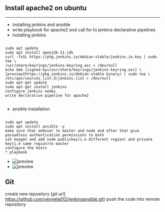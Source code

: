 ## Install apache2 on ubuntu
--------------------------

* installing jenkins and ansible
* write playbook for apache2 and    call for to jenkins declarative pipelines
* installing jenkins

```

sudo apt update
sudo apt install openjdk-11-jdk
curl -fsSL https://pkg.jenkins.io/debian-stable/jenkins.io.key | sudo tee \
/usr/share/keyrings/jenkins-keyring.asc > /dev/null
echo deb [signed-by=/usr/share/keyrings/jenkins-keyring.asc] \
[preview]https://pkg.jenkins.io/debian-stable binary/ | sudo tee \
/etc/apt/sources.list.d/jenkins.list > /dev/null
sudo apt-get update
sudo apt-get install jenkins
configure jenkins nodes
write declarative pipeline for apache2


```

* ansible installation
```

sudo apt update 
sudo apt install ansible -y
make sure that adduser to master and node and after that give passwdless authentication permissions to both
ssh keygen and add node publickey(i.e different region) and private key(i.e same region)to master
configure the hosts
* playbook

```
* ![preview](hostsfile.PNG)
* ![preview](image1.PNG)
## Git 
create new repository
[git url] https://github.com/vennela012/jenkinsansible.git)
push the code into remote repository 





